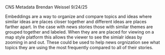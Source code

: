 CNS Metadata Brendan Weissel 9/24/25

Embeddings are a way to organize and compare topics and ideas where similar ideas are places closer together and different ideas are places farther apart. In the case with news  stories those with similar themes are grouped together and labeled. When they are are placed for viewing on a map style platform this allows the viewer to see the simialr ideas by zooming in and out. These could be used to help news orgnization see what topics they are using the most frequently compared to all of their stories. 